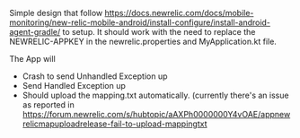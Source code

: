 Simple design that follow https://docs.newrelic.com/docs/mobile-monitoring/new-relic-mobile-android/install-configure/install-android-agent-gradle/ to setup.
It should work with the need to replace the NEWRELIC-APPKEY in the newrelic.properties and MyApplication.kt file.

The App will 
- Crash to send Unhandled Exception up
- Send Handled Exception up
- Should upload the mapping.txt automatically. (currently there's an issue as reported in https://forum.newrelic.com/s/hubtopic/aAXPh0000000Y4vOAE/appnewrelicmapuploadrelease-fail-to-upload-mappingtxt
